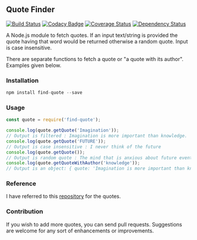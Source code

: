 ## Quote Finder
[![Build Status][build-status-image]][build-status-url] [![Codacy Badge][badge-url]][code-quality-url] [![Coverage Status][coverage-image]][coverage-url] [![Dependency Status](https://david-dm.org/naman1303/find-quote.svg)](https://david-dm.org/naman1303/find-quote)


A Node.js module to fetch quotes. If an input text/string is provided the quote having that word would be returned otherwise a random quote. Input is case insensitive. 

There are separate functions to fetch a quote or "a quote with its author". Examples given below.

### Installation
```javascript
npm install find-quote --save
```

### Usage
```javascript
const quote = require('find-quote');

console.log(quote.getQuote('Imagination')); 
// Output is filtered : Imagination is more important than knowledge.
console.log(quote.getQuote('FUTURE')); 
// Output is case insensitive : I never think of the future
console.log(quote.getQuote()); 
// Output is random quote : The mind that is anxious about future events is miserable.
console.log(quote.getQuoteWithAuthor('knowledge'));
// Output is an object: { quote: 'Imagination is more important than knowledge.', author: 'Albert Einstein' }
```
### Reference
I have referred to this [repository][] for the quotes.

### Contribution
If you wish to add more quotes, you can send pull requests. 
Suggestions are welcome for any sort of enhancements or improvements.

[repository]: <https://github.com/vinitshahdeo/inspirational-quotes>
[build-status-image]: https://travis-ci.org/naman1303/find-quote.svg?branch=master
[badge-url]: https://api.codacy.com/project/badge/Grade/676df203e94d44af94969d094073dac9
[build-status-url]: https://travis-ci.org/naman1303/find-quote
[code-quality-url]: https://www.codacy.com/manual/naman1303/find-quote?utm_source=github.com&amp;utm_medium=referral&amp;utm_content=naman1303/find-quote&amp;utm_campaign=Badge_Grade
[coverage-image]: https://coveralls.io/repos/github/naman1303/find-quote/badge.svg?branch=master
[coverage-url]: https://coveralls.io/github/naman1303/find-quote?branch=master
